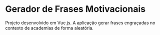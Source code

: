 # Gerador de Frases Motivacionais

Projeto desenvolvido em Vue.js. A aplicação gerar frases engraçadas no contexto de academias de forma aleatória.